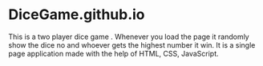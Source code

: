 # DiceGame.github.io
This is a two player dice game . Whenever you load the page it randomly show the dice no and whoever gets the highest number it win. It is a single page application made with the help of HTML, CSS, JavaScript.
